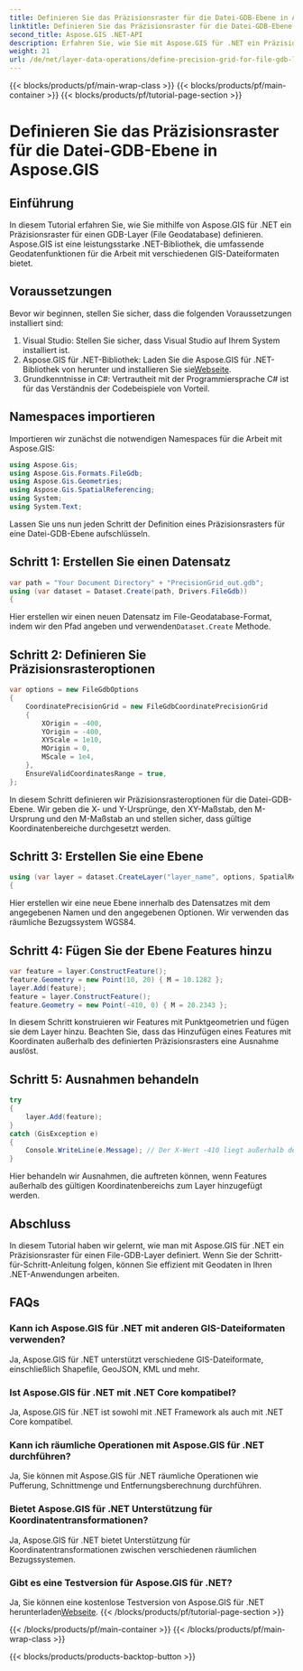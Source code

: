 ```yaml
---
title: Definieren Sie das Präzisionsraster für die Datei-GDB-Ebene in Aspose.GIS
linktitle: Definieren Sie das Präzisionsraster für die Datei-GDB-Ebene
second_title: Aspose.GIS .NET-API
description: Erfahren Sie, wie Sie mit Aspose.GIS für .NET ein Präzisionsraster für einen File-GDB-Layer definieren. Folgen Sie unserer Schritt-für-Schritt-Anleitung.
weight: 21
url: /de/net/layer-data-operations/define-precision-grid-for-file-gdb-layer/
---
```


{{< blocks/products/pf/main-wrap-class >}}
{{< blocks/products/pf/main-container >}}
{{< blocks/products/pf/tutorial-page-section >}}

# Definieren Sie das Präzisionsraster für die Datei-GDB-Ebene in Aspose.GIS

## Einführung
In diesem Tutorial erfahren Sie, wie Sie mithilfe von Aspose.GIS für .NET ein Präzisionsraster für einen GDB-Layer (File Geodatabase) definieren. Aspose.GIS ist eine leistungsstarke .NET-Bibliothek, die umfassende Geodatenfunktionen für die Arbeit mit verschiedenen GIS-Dateiformaten bietet.
## Voraussetzungen
Bevor wir beginnen, stellen Sie sicher, dass die folgenden Voraussetzungen installiert sind:
1. Visual Studio: Stellen Sie sicher, dass Visual Studio auf Ihrem System installiert ist.
2.  Aspose.GIS für .NET-Bibliothek: Laden Sie die Aspose.GIS für .NET-Bibliothek von herunter und installieren Sie sie[Webseite](https://releases.aspose.com/gis/net/).
3. Grundkenntnisse in C#: Vertrautheit mit der Programmiersprache C# ist für das Verständnis der Codebeispiele von Vorteil.
## Namespaces importieren
Importieren wir zunächst die notwendigen Namespaces für die Arbeit mit Aspose.GIS:
```csharp
using Aspose.Gis;
using Aspose.Gis.Formats.FileGdb;
using Aspose.Gis.Geometries;
using Aspose.Gis.SpatialReferencing;
using System;
using System.Text;
```
Lassen Sie uns nun jeden Schritt der Definition eines Präzisionsrasters für eine Datei-GDB-Ebene aufschlüsseln.
## Schritt 1: Erstellen Sie einen Datensatz
```csharp
var path = "Your Document Directory" + "PrecisionGrid_out.gdb";
using (var dataset = Dataset.Create(path, Drivers.FileGdb))
{
```
 Hier erstellen wir einen neuen Datensatz im File-Geodatabase-Format, indem wir den Pfad angeben und verwenden`Dataset.Create` Methode.
## Schritt 2: Definieren Sie Präzisionsrasteroptionen
```csharp
var options = new FileGdbOptions
{
    CoordinatePrecisionGrid = new FileGdbCoordinatePrecisionGrid
    {
        XOrigin = -400,
        YOrigin = -400,
        XYScale = 1e10,
        MOrigin = 0,
        MScale = 1e4,
    },
    EnsureValidCoordinatesRange = true,
};
```
In diesem Schritt definieren wir Präzisionsrasteroptionen für die Datei-GDB-Ebene. Wir geben die X- und Y-Ursprünge, den XY-Maßstab, den M-Ursprung und den M-Maßstab an und stellen sicher, dass gültige Koordinatenbereiche durchgesetzt werden.
## Schritt 3: Erstellen Sie eine Ebene
```csharp
using (var layer = dataset.CreateLayer("layer_name", options, SpatialReferenceSystem.Wgs84))
{
```
Hier erstellen wir eine neue Ebene innerhalb des Datensatzes mit dem angegebenen Namen und den angegebenen Optionen. Wir verwenden das räumliche Bezugssystem WGS84.
## Schritt 4: Fügen Sie der Ebene Features hinzu
```csharp
var feature = layer.ConstructFeature();
feature.Geometry = new Point(10, 20) { M = 10.1282 };
layer.Add(feature);
feature = layer.ConstructFeature();
feature.Geometry = new Point(-410, 0) { M = 20.2343 };
```
In diesem Schritt konstruieren wir Features mit Punktgeometrien und fügen sie dem Layer hinzu. Beachten Sie, dass das Hinzufügen eines Features mit Koordinaten außerhalb des definierten Präzisionsrasters eine Ausnahme auslöst.
## Schritt 5: Ausnahmen behandeln
```csharp
try
{
    layer.Add(feature);
}
catch (GisException e)
{
    Console.WriteLine(e.Message); // Der X-Wert -410 liegt außerhalb des gültigen Bereichs.
}
```
Hier behandeln wir Ausnahmen, die auftreten können, wenn Features außerhalb des gültigen Koordinatenbereichs zum Layer hinzugefügt werden.
## Abschluss
In diesem Tutorial haben wir gelernt, wie man mit Aspose.GIS für .NET ein Präzisionsraster für einen File-GDB-Layer definiert. Wenn Sie der Schritt-für-Schritt-Anleitung folgen, können Sie effizient mit Geodaten in Ihren .NET-Anwendungen arbeiten.
## FAQs
### Kann ich Aspose.GIS für .NET mit anderen GIS-Dateiformaten verwenden?
Ja, Aspose.GIS für .NET unterstützt verschiedene GIS-Dateiformate, einschließlich Shapefile, GeoJSON, KML und mehr.
### Ist Aspose.GIS für .NET mit .NET Core kompatibel?
Ja, Aspose.GIS für .NET ist sowohl mit .NET Framework als auch mit .NET Core kompatibel.
### Kann ich räumliche Operationen mit Aspose.GIS für .NET durchführen?
Ja, Sie können mit Aspose.GIS für .NET räumliche Operationen wie Pufferung, Schnittmenge und Entfernungsberechnung durchführen.
### Bietet Aspose.GIS für .NET Unterstützung für Koordinatentransformationen?
Ja, Aspose.GIS für .NET bietet Unterstützung für Koordinatentransformationen zwischen verschiedenen räumlichen Bezugssystemen.
### Gibt es eine Testversion für Aspose.GIS für .NET?
Ja, Sie können eine kostenlose Testversion von Aspose.GIS für .NET herunterladen[Webseite](https://releases.aspose.com/gis/net/).
{{< /blocks/products/pf/tutorial-page-section >}}

{{< /blocks/products/pf/main-container >}}
{{< /blocks/products/pf/main-wrap-class >}}

{{< blocks/products/products-backtop-button >}}
